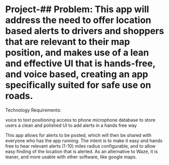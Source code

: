 # Project-## Problem: This app will address the need to offer location based alerts to drivers and shoppers that are relevant to their map position, and makes use of a lean and effective UI that is hands-free, and voice based, creating an app specifically suited for safe use on roads.

Technology Requirements:

voice to text
positioning
access to phone microphone
database to store users
a clean and polished UI to add alerts in a hands free way

This app allows for alerts to be posted, which will then be shared with everyone who has the app running. The intent is to make it easy and hands free to hear relevant alerts (1-10) miles radius configurable, and to allow easy finding of the location that is alerted. As an alternative to Waze, it is leaner, and more usable with other software, like google maps.
